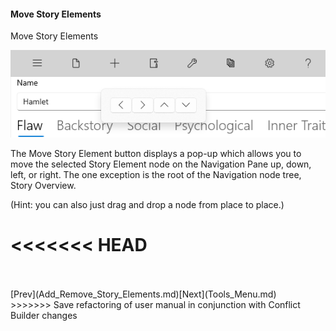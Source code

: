 #### Move Story Elements ####
Move Story Elements <br/>

![](Move-Story-Elements.png)

The Move Story Element button displays a pop-up which allows you to move the selected Story Element node on the Navigation Pane up, down, left, or right. The one exception is the root of the Navigation node tree, Story Overview.  <br/>

(Hint: you can also just drag and drop a node from place to place.) <br/>








<<<<<<< HEAD
=======
 <br/>
 <br/>
[Prev](Add_Remove_Story_Elements.md)[Next](Tools_Menu.md) <br/>
>>>>>>> Save refactoring of user manual in conjunction with Conflict Builder changes

